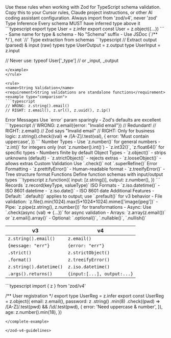 <zod-v4-guidelines>

<title>Zod v4 Coding Guidelines</title>

<overview>
Use these rules when working with Zod for TypeScript schema validation. Copy this to your Cursor rules, Claude project instructions, or other AI coding assistant configuration.
</overview>

<critical-import-rule>
<requirement>Always import from 'zod/v4', never 'zod'</requirement>
</critical-import-rule>

<core-rules>

<rule>
<name>Type Inference</name>
<requirement>Every schema MUST have inferred type above it</requirement>
<example type="good">
```typescript
export type User = z.infer<typeof User>
export const User = z.object({...})
```
</example>
<requirements>
- Same name for type & schema
- No "Schema" suffix
- Use JSDoc (`/** */`), not `//`
</requirements>
</rule>

<rule>
<name>Type extraction from schemas</name>
<example type="good">
```typescript
// Extract output (parsed) & input (raw) types
type UserOutput = z.output<typeof User>
type UserInput = z.input<typeof User>

// Never use: typeof User['_type'] // or _input, _output
```
</example>
</rule>

<rule>
<name>String Validation</name>
<requirement>String validations are standalone functions</requirement>
<example type="comparison">
```typescript
// WRONG: z.string().email()
// RIGHT: z.email(), z.url(), z.uuid(), z.ip()
```
</example>
</rule>

<rule>
<name>Error Messages</name>
<requirement>Use `error` param sparingly - Zod's defaults are excellent</requirement>
<example type="comparison">
```typescript
// WRONG: z.email({error: "Invalid email"}) // Redundant!
// RIGHT: z.email() // Zod says "Invalid email"
// RIGHT: Only for business logic:
z.string().check((val) => /[A-Z]/.test(val), {
  error: 'Must contain uppercase',
})
```
</example>
</rule>

<rule>
<name>Number Types</name>
<requirements>
- Use `z.number()` for general numbers
- `z.int()` for integers only (not `z.number().int()`)
- `z.int32()`, `z.float64()` for specific types
- Numbers finite by default
</requirements>
</rule>

<rule>
<name>Object Types</name>
<types>
- `z.object()` - strips unknowns (default)
- `z.strictObject()` - rejects extras
- `z.looseObject()` - allows extras
</types>
</rule>

<rule>
<name>Custom Validation</name>
<requirement>Use `.check()` not `.superRefine()`</requirement>
</rule>

<rule>
<name>Error Formatting</name>
<methods>
- `z.prettifyError()` - Human-readable format
- `z.treeifyError()` - Tree structure format
</methods>
</rule>

<rule>
<name>Functions</name>
<requirement>Define function schemas with input/output types</requirement>
<example type="good">
```typescript
z.function({
  input: [z.string()],
  output: z.number(),
})
```
</example>
</rule>

<rule>
<name>Records</name>
<syntax>`z.record(keyType, valueType)`</syntax>
</rule>

<rule>
<name>ISO Formats</name>
<formats>
- `z.iso.datetime()` - ISO 8601 datetime
- `z.iso.date()` - ISO 8601 date
</formats>
</rule>

<rule>
<name>Additional Features</name>
<features>
- Default: `.default()` applies to output; use `.prefault()` for v3 behavior
- File validation: `z.file().min(1024).max(5*1024*1024).mime(['image/jpeg'])`
- Pipe: `z.pipe(z.string(), z.number())` for transformations
- Async: Use `.check(async (val) => {...})` for async validation
- Arrays: `z.array(z.email())` or `z.email().array()`
- Optional: `.optional()`, `.nullable()`, `.nullish()`
</features>
</rule>
</core-rules>

<quick-reference>

| v3                      | v4                          |
| ----------------------- | --------------------------- |
| `z.string().email()`    | `z.email()`                 |
| `{message: "err"}`      | `{error: "err"}`            |
| `.strict()`             | `z.strictObject()`          |
| `.format()`             | `z.treeifyError()`          |
| `z.string().datetime()` | `z.iso.datetime()`          |
| `.args().returns()`     | `{input:[...], output:...}` |

</quick-reference>

<complete-example>
```typescript
import { z } from 'zod/v4'

/** User registration */
export type UserReg = z.infer<typeof UserReg>
export const UserReg = z.object({
  email: z.email(),
  password: z
    .string()
    .min(8)
    .check((pwd) => /[A-Z]/.test(pwd) && /\d/.test(pwd), {
      error: 'Need uppercase & number',
    }),
  age: z.number().min(18),
})
```
</complete-example>

</zod-v4-guidelines>